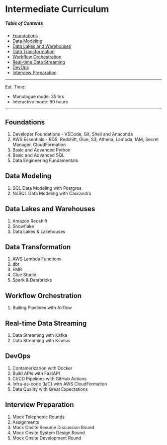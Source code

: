 # Intermediate Curriculum

##### Table of Contents

- [Foundations](#foundations)
- [Data Modeling](#data-modeling)
- [Data Lakes and Warehouses](#data-lakes-and-warehouses)
- [Data Transformation](#data-transformation)
- [Workflow Orchestration](#workflow-orchestration)
- [Real-time Data Streaming](#real-time-data-streaming)
- [DevOps](#devops)
- [Interview Preparation](#interview-preparation)

---

Est. Time:
   - Monologue mode: 35 hrs
   - Interactive mode: 80 hours

---

## Foundations

1. Developer Foundations - VSCode, Git, Shell and Anaconda
1. AWS Essentials - RDS, Redshift, Glue, S3, Athena, Lambda, IAM, Secret Manager, CloudFormation
1. Basic and Advanced Python
1. Basic and Advanced SQL
1. Data Engineering Fundamentals

## Data Modeling

1. SQL Data Modeling with Postgres
1. NoSQL Data Modeling with Cassandra

## Data Lakes and Warehouses

1. Amazon Redshift
1. Snowflake
1. Data Lakes & Lakehouses

## Data Transformation

1. AWS Lambda Functions
1. dbt
1. EMR
1. Glue Studio
1. Spark & Databricks

## Workflow Orchestration

1. Builing Pipelines with Airflow

## Real-time Data Streaming

1. Data Streaming with Kafka
1. Data Streaming with Kinesis

## DevOps

1. Containerizarion with Docker
1. Build APIs with FastAPI
1. CI/CD Pipelines with GitHub Actions
1. Infra-as-code (IaC) with AWS CloudFormation
1. Data Quality with Great Expectations

## Interview Preparation

1. Mock Telephonic Rounds
1. Assignments
1. Mock Onsite Resume Discussion Round
1. Mock Onsite System Design Round
1. Mock Onsite Development Round